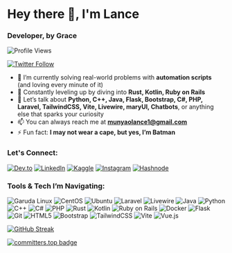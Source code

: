 # Hey there 👋, I'm Lance
### Developer, by Grace

![Profile Views](https://komarev.com/ghpvc/?username=lancemdev&label=Profile%20views&color=0e75b6&style=flat)

[![Twitter Follow](https://img.shields.io/twitter/follow/lance_munyao?logo=twitter&style=for-the-badge)](https://twitter.com/lance_munyao)

- 🔭 I’m currently solving real-world problems with **automation scripts** (and loving every minute of it)
- 🌱 Constantly leveling up by diving into **Rust, Kotlin, Ruby on Rails**
- 💬 Let’s talk about **Python, C++, Java, Flask, Bootstrap, C#, PHP, Laravel, TailwindCSS, Vite, Livewire, maryUI, Chatbots**, or anything else that sparks your curiosity
- 📫 You can always reach me at **munyaolance1@gmail.com**
- ⚡ Fun fact: **I may not wear a cape, but yes, I’m Batman**

### Let's Connect:
[![Dev.to](https://img.shields.io/badge/Dev.to-0A0A0A?style=for-the-badge&logo=dev.to&logoColor=white)](https://dev.to/lancemdev)
[![LinkedIn](https://img.shields.io/badge/LinkedIn-0077B5?style=for-the-badge&logo=linkedin&logoColor=white)](https://linkedin.com/in/lance-munyao)
[![Kaggle](https://img.shields.io/badge/Kaggle-20BEFF?style=for-the-badge&logo=kaggle&logoColor=white)](https://kaggle.com/lance-mwania)
[![Instagram](https://img.shields.io/badge/Instagram-E4405F?style=for-the-badge&logo=instagram&logoColor=white)](https://instagram.com/lance.munyao)
[![Hashnode](https://img.shields.io/badge/Hashnode-2962FF?style=for-the-badge&logo=hashnode&logoColor=white)](https://hashnode.com/@lancemdev)

### Tools & Tech I’m Navigating:
![Garuda Linux](https://img.shields.io/badge/Garuda%20Linux-0078D6?style=for-the-badge&logo=linux&logoColor=white)
![CentOS](https://img.shields.io/badge/CentOS-262577?style=for-the-badge&logo=centos&logoColor=white)
![Ubuntu](https://img.shields.io/badge/Ubuntu-E95420?style=for-the-badge&logo=ubuntu&logoColor=white)
![Laravel](https://img.shields.io/badge/Laravel-FF2D20?style=for-the-badge&logo=laravel&logoColor=white)
![Livewire](https://img.shields.io/badge/Livewire-4A3FBB?style=for-the-badge&logo=laravel&logoColor=white)
![Java](https://img.shields.io/badge/Java-007396?style=for-the-badge&logo=java&logoColor=white)
![Python](https://img.shields.io/badge/Python-3776AB?style=for-the-badge&logo=python&logoColor=white)
![C++](https://img.shields.io/badge/C%2B%2B-00599C?style=for-the-badge&logo=c%2B%2B&logoColor=white)
![C#](https://img.shields.io/badge/C%23-239120?style=for-the-badge&logo=c-sharp&logoColor=white)
![PHP](https://img.shields.io/badge/PHP-777BB4?style=for-the-badge&logo=php&logoColor=white)
![Rust](https://img.shields.io/badge/Rust-000000?style=for-the-badge&logo=rust&logoColor=white)
![Kotlin](https://img.shields.io/badge/Kotlin-0095D5?style=for-the-badge&logo=kotlin&logoColor=white)
![Ruby on Rails](https://img.shields.io/badge/Ruby_on_Rails-CC0000?style=for-the-badge&logo=ruby-on-rails&logoColor=white)
![Docker](https://img.shields.io/badge/Docker-2496ED?style=for-the-badge&logo=docker&logoColor=white)
![Flask](https://img.shields.io/badge/Flask-000000?style=for-the-badge&logo=flask&logoColor=white)
![Git](https://img.shields.io/badge/Git-F05032?style=for-the-badge&logo=git&logoColor=white)
![HTML5](https://img.shields.io/badge/HTML5-E34F26?style=for-the-badge&logo=html5&logoColor=white)
![Bootstrap](https://img.shields.io/badge/Bootstrap-563D7C?style=for-the-badge&logo=bootstrap&logoColor=white)
![TailwindCSS](https://img.shields.io/badge/TailwindCSS-06B6D4?style=for-the-badge&logo=tailwindcss&logoColor=white)
![Vite](https://img.shields.io/badge/Vite-646CFF?style=for-the-badge&logo=vite&logoColor=white)
![Vue.js](https://img.shields.io/badge/Vue.js-35495E?style=for-the-badge&logo=vue.js&logoColor=4FC08D)


[![GitHub Streak](https://streak-stats.demolab.com?user=LancemDev&theme=monokai&hide_border=true)](https://git.io/streak-stats)

[![committers.top badge](https://user-badge.committers.top/kenya/LancemDev.svg)](https://user-badge.committers.top/kenya/LancemDev)
